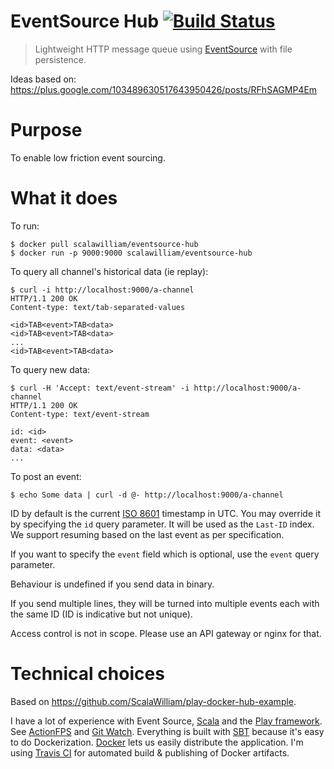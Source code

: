 # EventSource Hub [![Build Status](https://travis-ci.org/ScalaWilliam/eventsource-hub.svg?branch=master)](https://travis-ci.org/ScalaWilliam/eventsource-hub)

> Lightweight HTTP message queue using [EventSource](https://www.w3.org/TR/2012/WD-eventsource-20120426/) with file persistence.

Ideas based on: https://plus.google.com/103489630517643950426/posts/RFhSAGMP4Em

# Purpose

To enable low friction event sourcing.

# What it does

To run:
```
$ docker pull scalawilliam/eventsource-hub
$ docker run -p 9000:9000 scalawilliam/eventsource-hub
```

To query all channel's historical data (ie replay):
```
$ curl -i http://localhost:9000/a-channel
HTTP/1.1 200 OK
Content-type: text/tab-separated-values

<id>TAB<event>TAB<data>
<id>TAB<event>TAB<data>
...
<id>TAB<event>TAB<data>
```

To query new data: 
```
$ curl -H 'Accept: text/event-stream' -i http://localhost:9000/a-channel
HTTP/1.1 200 OK
Content-type: text/event-stream

id: <id>
event: <event>
data: <data>
... 
```

To post an event:
```
$ echo Some data | curl -d @- http://localhost:9000/a-channel
```

ID by default is the current [ISO 8601](https://en.wikipedia.org/wiki/ISO_8601) timestamp in UTC. You may override it by specifying the `id` query parameter. It will be used as the `Last-ID` index. We support resuming based on the last event as per specification.

If you want to specify the `event` field which is optional, use the `event` query parameter.

Behaviour is undefined if you send data in binary.

If you send multiple lines, they will be turned into multiple events each with the same ID (ID is indicative but not unique).

Access control is not in scope. Please use an API gateway or nginx for that.

# Technical choices

Based on https://github.com/ScalaWilliam/play-docker-hub-example.

I have a lot of experience with Event Source, [Scala](http://www.scala-lang.org/news/) and the [Play framework](https://www.playframework.com/documentation/2.6.x/Migration26). See [ActionFPS](https://github.com/ScalaWilliam/ActionFPS) and [Git Watch](http://git.watch/). Everything is built with [SBT](https://www.scalawilliam.com/essential-sbt/) because it's easy to do Dockerization. [Docker](https://www.docker.com/what-docker) lets us easily distribute the application. I'm using [Travis CI](https://en.wikipedia.org/wiki/Travis_CI) for automated build & publishing of Docker artifacts.
